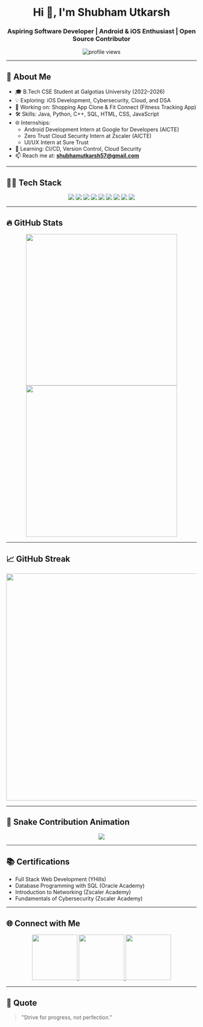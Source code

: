 <h1 align="center">Hi 👋, I'm Shubham Utkarsh</h1>
<h3 align="center">Aspiring Software Developer | Android & iOS Enthusiast | Open Source Contributor</h3>

<p align="center">
  <img src="https://komarev.com/ghpvc/?username=Shubham-01-gif&label=Profile%20views&color=0e75b6&style=flat" alt="profile views" />
</p>

---

## 🚀 About Me

- 🎓 B.Tech CSE Student at Galgotias University (2022–2026)
- 💡 Exploring: iOS Development, Cybersecurity, Cloud, and DSA
- 📱 Working on: Shopping App Clone & Fit Connect (Fitness Tracking App)
- 🛠️ Skills: Java, Python, C++, SQL, HTML, CSS, JavaScript
- 🌐 Internships:
  - Android Development Intern at Google for Developers (AICTE)
  - Zero Trust Cloud Security Intern at Zscaler (AICTE)
  - UI/UX Intern at Sure Trust
- 🧠 Learning: CI/CD, Version Control, Cloud Security
- 📫 Reach me at: **shubhamutkarsh57@gmail.com**

---

## 🧑‍💻 Tech Stack

<p align="center">
  <img src="https://img.shields.io/badge/Java-ED8B00?style=flat-square&logo=java&logoColor=white" />
  <img src="https://img.shields.io/badge/Python-3776AB?style=flat-square&logo=python&logoColor=white" />
  <img src="https://img.shields.io/badge/C++-00599C?style=flat-square&logo=c%2B%2B&logoColor=white" />
  <img src="https://img.shields.io/badge/SQL-4479A1?style=flat-square&logo=mysql&logoColor=white" />
  <img src="https://img.shields.io/badge/HTML5-E34F26?style=flat-square&logo=html5&logoColor=white" />
  <img src="https://img.shields.io/badge/CSS3-1572B6?style=flat-square&logo=css3&logoColor=white" />
  <img src="https://img.shields.io/badge/JavaScript-F7DF1E?style=flat-square&logo=javascript&logoColor=black" />
  <img src="https://img.shields.io/badge/MySQL-00000F?style=flat-square&logo=mysql&logoColor=white" />
  <img src="https://img.shields.io/badge/Git-F05032?style=flat-square&logo=git&logoColor=white" />
</p>

---

## 🔥 GitHub Stats

<p align="center">
  <img src="https://github-readme-stats.vercel.app/api?username=Shubham-01-gif&show_icons=true&theme=tokyonight" width="400" />
  <img src="https://github-readme-stats.vercel.app/api/top-langs/?username=Shubham-01-gif&layout=compact&theme=tokyonight" width="400" />
</p>

---

## 📈 GitHub Streak

<p align="center">
  <img src="https://github-readme-streak-stats.herokuapp.com/?user=Shubham-01-gif&theme=tokyonight&hide_border=false" width="600"/>
</p>

---

## 🐍 Snake Contribution Animation

<p align="center">
  <img src="https://raw.githubusercontent.com/Shubham-01-gif/Shubham-01-gif/output/github-contribution-grid-snake.svg" />
</p>

---

## 📚 Certifications

- Full Stack Web Development (YHills)
- Database Programming with SQL (Oracle Academy)
- Introduction to Networking (Zscaler Academy)
- Fundamentals of Cybersecurity (Zscaler Academy)

---

## 🌐 Connect with Me

<p align="center">
  <a href="https://www.linkedin.com/in/shubham-utkarsh-5333a6286" target="_blank">
    <img src="https://img.shields.io/badge/LinkedIn-blue?style=flat-square&logo=linkedin&logoColor=white" width="120" />
  </a>
  <a href="mailto:shubhamutkarsh57@gmail.com">
    <img src="https://img.shields.io/badge/Gmail-D14836?style=flat-square&logo=gmail&logoColor=white" width="120" />
  </a>
  <a href="https://github.com/Shubham-01-gif" target="_blank">
    <img src="https://img.shields.io/badge/GitHub-181717?style=flat-square&logo=github&logoColor=white" width="120" />
  </a>
</p>

---

## 💬 Quote

> "Strive for progress, not perfection."



